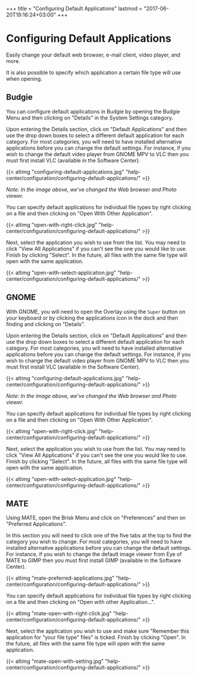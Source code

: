 +++
title = "Configuring Default Applications"
lastmod = "2017-06-20T19:16:24+03:00"
+++
# Configuring Default Applications

Easily change your default web browser, e-mail client, video player, and more.

It is also possible to specify which application a certain file type will use when opening.

## Budgie

You can configure default applications in Budgie by opening the Budgie Menu and then clicking on "Details" in the System Settings category.

Upon entering the Details section, click on "Default Applications" and then use the drop down boxes to select a different default application for each category.  For most categories, you will need to have installed alternative applications before you can change the default settings.  For instance, if you wish to change the default video player from GNOME MPV to VLC then you must first install VLC (available in the Software Center).

{{< altimg "configuring-default-applications.jpg" "help-center/configuration/configuring-default-applications/" >}}

*Note: In the image above, we've changed the Web browser and Photo viewer.*

You can specify default applications for individual file types by right clicking on a file and then clicking on "Open With Other Application".  

{{< altimg "open-with-right-click.jpg" "help-center/configuration/configuring-default-applications/" >}}

Next, select the application you wish to use from the list.  You may need to click "View All Applications" if you can't see the one you would like to use.  Finish by clicking "Select".  In the future, all files with the same file type will open with the same application.

{{< altimg "open-with-select-application.jpg" "help-center/configuration/configuring-default-applications/" >}}

## GNOME

With GNOME, you will need to open the Overlay using the `Super` button on your keyboard or by clicking the applications icon in the dock and then finding and clicking on "Details".

Upon entering the Details section, click on "Default Applications" and then use the drop down boxes to select a different default application for each category.  For most categories, you will need to have installed alternative applications before you can change the default settings.  For instance, if you wish to change the default video player from GNOME MPV to VLC then you must first install VLC (available in the Software Center).

{{< altimg "configuring-default-applications.jpg" "help-center/configuration/configuring-default-applications/" >}}

*Note: In the image above, we've changed the Web browser and Photo viewer.*

You can specify default applications for individual file types by right clicking on a file and then clicking on "Open With Other Application".  

{{< altimg "open-with-right-click.jpg" "help-center/configuration/configuring-default-applications/" >}}

Next, select the application you wish to use from the list.  You may need to click "View All Applications" if you can't see the one you would like to use.  Finish by clicking "Select".  In the future, all files with the same file type will open with the same application.

{{< altimg "open-with-select-application.jpg" "help-center/configuration/configuring-default-applications/" >}}

## MATE

Using MATE, open the Brisk Menu and click on "Preferences" and then on "Preferred Applications".

In this section you will need to click one of the five tabs at the top to find the category you wish to change.  For most categories, you will need to have installed alternative applications before you can change the default settings.  For instance, if you wish to change the default image viewer from Eye of MATE to GIMP then you must first install GIMP (available in the Software Center).

{{< altimg "mate-preferred-applications.jpg" "help-center/configuration/configuring-default-applications/" >}}

You can specify default applications for individual file types by right clicking on a file and then clicking on "Open with other Application...".  

{{< altimg "mate-open-with-right-click.jpg" "help-center/configuration/configuring-default-applications/" >}}

Next, select the application you wish to use and make sure "Remember this application for "your file type" files" is ticked.  Finish by clicking "Open".  In the future, all files with the same file type will open with the same application.

{{< altimg "mate-open-with-setting.jpg" "help-center/configuration/configuring-default-applications/" >}}
